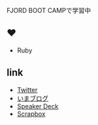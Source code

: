 FJORD BOOT CAMPで学習中

## ❤️
- Ruby

## link
- [Twitter](https://twitter.com/ima1zumi)
- [いまブログ](https://imaizumimr.hatenablog.com/)
- [Speaker Deck](https://speakerdeck.com/ima1zumi)
- [Scrapbox](https://scrapbox.io/ima1zumi/)
